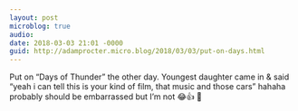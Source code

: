 ```yaml
---
layout: post
microblog: true
audio: 
date: 2018-03-03 21:01 -0000
guid: http://adamprocter.micro.blog/2018/03/03/put-on-days.html
---
```

Put on “Days of Thunder” the other day. Youngest daughter came in & said “yeah i can tell this is your kind of film, that music and those cars” hahaha probably should be embarrassed but I’m not 😂👍 🎥 
